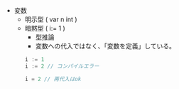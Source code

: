 - 変数
  - 明示型 ( var n int )
  - 暗黙型 ( i:= 1 )
    - 型推論
    - 変数への代入ではなく、「変数を定義」している。
    ```go
    i := 1
    i := 2 // コンパイルエラー

    i = 2 // 再代入はok
    ```
